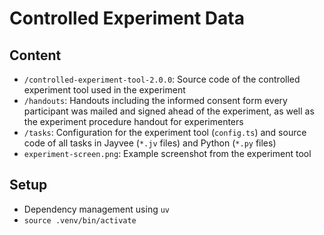 # Controlled Experiment Data

## Content
- `/controlled-experiment-tool-2.0.0`: Source code of the controlled experiment tool used in the experiment
- `/handouts`: Handouts including the informed consent form every participant was mailed and signed ahead of the experiment, as well as the experiment procedure handout for experimenters
- `/tasks`: Configuration for the experiment tool (`config.ts`) and source code of all tasks in Jayvee (`*.jv` files) and Python (`*.py` files)
- `experiment-screen.png`: Example screenshot from the experiment tool

## Setup
- Dependency management using `uv`
- `source .venv/bin/activate`